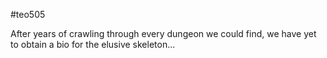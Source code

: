 ---
---
#teo505

After years of crawling through every dungeon we could find, we have yet to obtain a bio for the elusive skeleton...
